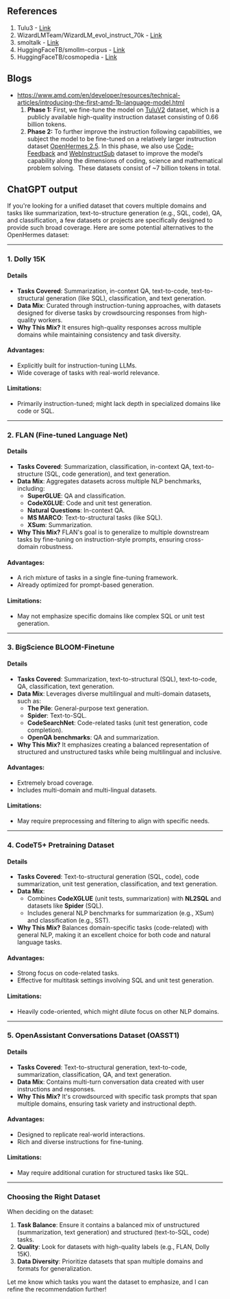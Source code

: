 ## References
1. Tulu3 - [Link](https://huggingface.co/datasets/allenai/tulu-3-sft-mixture)
2. WizardLMTeam/WizardLM_evol_instruct_70k - [Link](https://huggingface.co/datasets/WizardLMTeam/WizardLM_evol_instruct_70k)
3. smoltalk - [Link](https://huggingface.co/datasets/HuggingFaceTB/smoltalk)
4. HuggingFaceTB/smollm-corpus - [Link](https://huggingface.co/datasets/HuggingFaceTB/smollm-corpus)
5. HuggingFaceTB/cosmopedia - [Link](https://huggingface.co/datasets/HuggingFaceTB/cosmopedia)
## Blogs
- https://www.amd.com/en/developer/resources/technical-articles/introducing-the-first-amd-1b-language-model.html
	1. **Phase 1:** First, we fine-tune the model on [TuluV2](https://huggingface.co/datasets/allenai/tulu-v2-sft-mixture) dataset, which is a publicly available high-quality instruction dataset consisting of 0.66 billion tokens.
	2. **Phase 2:** To further improve the instruction following capabilities, we subject the model to be fine-tuned on a relatively larger instruction dataset [OpenHermes 2.5](https://huggingface.co/datasets/teknium/OpenHermes-2.5). In this phase, we also use [Code-Feedback](https://huggingface.co/datasets/m-a-p/Code-Feedback) and [WebInstructSub](https://huggingface.co/datasets/TIGER-Lab/WebInstructSub) dataset to improve the model’s capability along the dimensions of coding, science and mathematical problem solving.  These datasets consist of ~7 billion tokens in total.
## ChatGPT output

If you're looking for a unified dataset that covers multiple domains and tasks like summarization, text-to-structure generation (e.g., SQL, code), QA, and classification, a few datasets or projects are specifically designed to provide such broad coverage. Here are some potential alternatives to the OpenHermes dataset:

---

### **1. Dolly 15K**

#### **Details**

- **Tasks Covered**: Summarization, in-context QA, text-to-code, text-to-structural generation (like SQL), classification, and text generation.
- **Data Mix**: Curated through instruction-tuning approaches, with datasets designed for diverse tasks by crowdsourcing responses from high-quality workers.
- **Why This Mix?** It ensures high-quality responses across multiple domains while maintaining consistency and task diversity.

#### **Advantages**:

- Explicitly built for instruction-tuning LLMs.
- Wide coverage of tasks with real-world relevance.

#### **Limitations**:

- Primarily instruction-tuned; might lack depth in specialized domains like code or SQL.

---

### **2. FLAN (Fine-tuned Language Net)**

#### **Details**

- **Tasks Covered**: Summarization, classification, in-context QA, text-to-structure (SQL, code generation), and text generation.
- **Data Mix**: Aggregates datasets across multiple NLP benchmarks, including:
    - **SuperGLUE**: QA and classification.
    - **CodeXGLUE**: Code and unit test generation.
    - **Natural Questions**: In-context QA.
    - **MS MARCO**: Text-to-structural tasks (like SQL).
    - **XSum**: Summarization.
- **Why This Mix?** FLAN's goal is to generalize to multiple downstream tasks by fine-tuning on instruction-style prompts, ensuring cross-domain robustness.

#### **Advantages**:

- A rich mixture of tasks in a single fine-tuning framework.
- Already optimized for prompt-based generation.

#### **Limitations**:

- May not emphasize specific domains like complex SQL or unit test generation.

---

### **3. BigScience BLOOM-Finetune**

#### **Details**

- **Tasks Covered**: Summarization, text-to-structural (SQL), text-to-code, QA, classification, text generation.
- **Data Mix**: Leverages diverse multilingual and multi-domain datasets, such as:
    - **The Pile**: General-purpose text generation.
    - **Spider**: Text-to-SQL.
    - **CodeSearchNet**: Code-related tasks (unit test generation, code completion).
    - **OpenQA benchmarks**: QA and summarization.
- **Why This Mix?** It emphasizes creating a balanced representation of structured and unstructured tasks while being multilingual and inclusive.

#### **Advantages**:

- Extremely broad coverage.
- Includes multi-domain and multi-lingual datasets.

#### **Limitations**:

- May require preprocessing and filtering to align with specific needs.

---

### **4. CodeT5+ Pretraining Dataset**

#### **Details**

- **Tasks Covered**: Text-to-structural generation (SQL, code), code summarization, unit test generation, classification, and text generation.
- **Data Mix**:
    - Combines **CodeXGLUE** (unit tests, summarization) with **NL2SQL** and datasets like **Spider** (SQL).
    - Includes general NLP benchmarks for summarization (e.g., XSum) and classification (e.g., SST).
- **Why This Mix?** Balances domain-specific tasks (code-related) with general NLP, making it an excellent choice for both code and natural language tasks.

#### **Advantages**:

- Strong focus on code-related tasks.
- Effective for multitask settings involving SQL and unit test generation.

#### **Limitations**:

- Heavily code-oriented, which might dilute focus on other NLP domains.

---

### **5. OpenAssistant Conversations Dataset (OASST1)**

#### **Details**

- **Tasks Covered**: Text-to-structural generation, text-to-code, summarization, classification, QA, and text generation.
- **Data Mix**: Contains multi-turn conversation data created with user instructions and responses.
- **Why This Mix?** It's crowdsourced with specific task prompts that span multiple domains, ensuring task variety and instructional depth.

#### **Advantages**:

- Designed to replicate real-world interactions.
- Rich and diverse instructions for fine-tuning.

#### **Limitations**:

- May require additional curation for structured tasks like SQL.

---

### **Choosing the Right Dataset**

When deciding on the dataset:

1. **Task Balance**: Ensure it contains a balanced mix of unstructured (summarization, text generation) and structured (text-to-SQL, code) tasks.
2. **Quality**: Look for datasets with high-quality labels (e.g., FLAN, Dolly 15K).
3. **Data Diversity**: Prioritize datasets that span multiple domains and formats for generalization.

Let me know which tasks you want the dataset to emphasize, and I can refine the recommendation further!